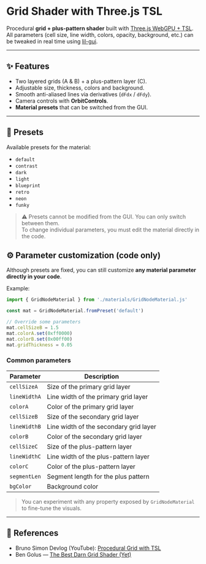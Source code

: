 # Grid Shader with Three.js TSL

Procedural **grid + plus-pattern shader** built with [Three.js WebGPU +
TSL](https://github.com/mrdoob/three.js/wiki/Three.js-Shading-Language).\
All parameters (cell size, line width, colors, opacity, background,
etc.) can be tweaked in real time using
[lil-gui](https://github.com/georgealways/lil-gui).

---

## ✨ Features

- Two layered grids (A & B) + a plus-pattern layer (C).
- Adjustable size, thickness, colors and background.
- Smooth anti-aliased lines via derivatives (`dFdx` / `dFdy`).
- Camera controls with **OrbitControls**.
- **Material presets** that can be switched from the GUI.

---

## 🎨 Presets

Available presets for the material:

- `default`
- `contrast`
- `dark`
- `light`
- `blueprint`
- `retro`
- `neon`
- `funky`

> ⚠️ Presets cannot be modified from the GUI. You can only switch between them.  
> To change individual parameters, you must edit the material directly in the code.

## ⚙️ Parameter customization (code only)

Although presets are fixed, you can still customize **any material parameter directly in your code**.

Example:

```javascript
import { GridNodeMaterial } from './materials/GridNodeMaterial.js'

const mat = GridNodeMaterial.fromPreset('default')

// Override some parameters
mat.cellSizeB = 1.5
mat.colorA.set(0xff0000)
mat.colorB.set(0x00ff00)
mat.gridThickness = 0.05
```

### Common parameters

| Parameter    | Description                          |
|--------------|--------------------------------------|
| `cellSizeA`  | Size of the primary grid layer        |
| `lineWidthA` | Line width of the primary grid layer  |
| `colorA`     | Color of the primary grid layer       |
| `cellSizeB`  | Size of the secondary grid layer      |
| `lineWidthB` | Line width of the secondary grid layer|
| `colorB`     | Color of the secondary grid layer     |
| `cellSizeC`  | Size of the plus-pattern layer        |
| `lineWidthC` | Line width of the plus-pattern layer  |
| `colorC`     | Color of the plus-pattern layer       |
| `segmentLen` | Segment length for the plus pattern   |
| `bgColor`    | Background color                     |


> You can experiment with any property exposed by `GridNodeMaterial` to fine-tune the visuals.

---

## 📖 References

- Bruno Simon Devlog (YouTube): [Procedural Grid with TSL](https://www.youtube.com/watch?v=OBZtVz6IM18&t=594s)
- Ben Golus — [The Best Darn Grid Shader (Yet)](https://bgolus.medium.com/the-best-darn-grid-shader-yet-727f9278b9d8)

